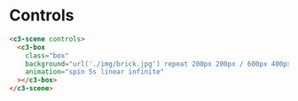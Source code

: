 # Controls

<!-- Example -->
```html
<c3-scene controls>
  <c3-box
    class="box"
    background="url('./img/brick.jpg') repeat 200px 200px / 600px 400px"
    animation="spin 5s linear infinite"
  ></c3-box>
</c3-scene>
```
